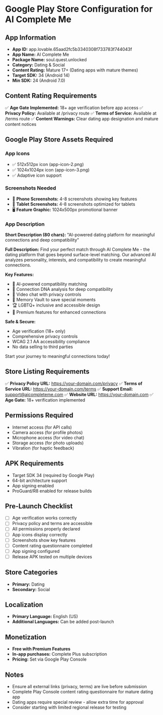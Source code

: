 # Google Play Store Configuration for AI Complete Me

## App Information
- **App ID:** app.lovable.65aad2fc5b3340308f733783f744043f
- **App Name:** AI Complete Me
- **Package Name:** soul.quest.unlocked
- **Category:** Dating & Social
- **Content Rating:** Mature 17+ (Dating apps with mature themes)
- **Target SDK:** 34 (Android 14)
- **Min SDK:** 24 (Android 7.0)

## Content Rating Requirements
✅ **Age Gate Implemented:** 18+ age verification before app access
✅ **Privacy Policy:** Available at /privacy route
✅ **Terms of Service:** Available at /terms route
✅ **Content Warnings:** Clear dating app designation and mature content notices

## Google Play Store Assets Required

### App Icons
- ✅ 512x512px icon (app-icon-2.png)
- ✅ 1024x1024px icon (app-icon-3.png) 
- ✅ Adaptive icon support

### Screenshots Needed
- 📱 **Phone Screenshots:** 4-8 screenshots showing key features
- 📱 **Tablet Screenshots:** 4-8 screenshots optimized for tablets
- 🖥️ **Feature Graphic:** 1024x500px promotional banner

### App Description
**Short Description (80 chars):**
"AI-powered dating platform for meaningful connections and deep compatibility"

**Full Description:**
Find your perfect match through AI Complete Me - the dating platform that goes beyond surface-level matching. Our advanced AI analyzes personality, interests, and compatibility to create meaningful connections.

**Key Features:**
- 🧠 AI-powered compatibility matching
- 🧬 Connection DNA analysis for deep compatibility
- 📱 Video chat with privacy controls
- 💾 Memory Vault to save special moments
- 🏆 LGBTQ+ inclusive and accessible design
- 🎯 Premium features for enhanced connections

**Safe & Secure:**
- Age verification (18+ only)
- Comprehensive privacy controls
- WCAG 2.1 AA accessibility compliance
- No data selling to third parties

Start your journey to meaningful connections today!

## Store Listing Requirements
✅ **Privacy Policy URL:** https://your-domain.com/privacy
✅ **Terms of Service URL:** https://your-domain.com/terms
✅ **Support Email:** support@aicompleteme.com
✅ **Website URL:** https://your-domain.com
✅ **Age Gate:** 18+ verification implemented

## Permissions Required
- Internet access (for API calls)
- Camera access (for profile photos)
- Microphone access (for video chat)
- Storage access (for photo uploads)
- Vibration (for haptic feedback)

## APK Requirements
- Target SDK 34 (required by Google Play)
- 64-bit architecture support
- App signing enabled
- ProGuard/R8 enabled for release builds

## Pre-Launch Checklist
- [ ] Age verification works correctly
- [ ] Privacy policy and terms are accessible
- [ ] All permissions properly declared
- [ ] App icons display correctly
- [ ] Screenshots show key features
- [ ] Content rating questionnaire completed
- [ ] App signing configured
- [ ] Release APK tested on multiple devices

## Store Categories
- **Primary:** Dating
- **Secondary:** Social

## Localization
- **Primary Language:** English (US)
- **Additional Languages:** Can be added post-launch

## Monetization
- **Free with Premium Features**
- **In-app purchases:** Complete Plus subscription
- **Pricing:** Set via Google Play Console

## Notes
- Ensure all external links (privacy, terms) are live before submission
- Complete Play Console content rating questionnaire for mature dating app
- Dating apps require special review - allow extra time for approval
- Consider starting with limited regional release for testing